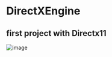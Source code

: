 # DirectXEngine
## first project with Directx11
![image](https://github.com/samjxxxx/DirectXEngine/blob/master/DirectX/DirectX/cap/Captura.PNG)